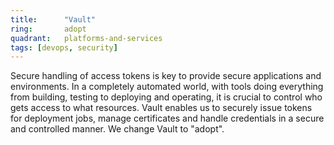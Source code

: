 ```yaml
---
title:      "Vault"
ring:       adopt
quadrant:   platforms-and-services
tags: [devops, security]
---
```


Secure handling of access tokens is key to provide secure applications and environments.
In a completely automated world, with tools doing everything from building, testing to deploying and operating, it is crucial to control who gets access to what resources.
Vault enables us to securely issue tokens for deployment jobs, manage certificates and handle credentials in a secure and controlled manner.
We change Vault to "adopt".
